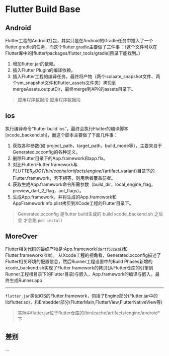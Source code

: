 # Flutter Build Base
## Android
Flutter工程的Android打包，其实只是在Android的Gradle任务中插入了一个flutter.gradle的任务，而这个flutter.gradle主要做了三件事：（这个文件可以在Flutter库中的[flutter/packages/flutter_tools/gradle]目录下能找到。）
1. 增加flutter.jar的依赖。
2. 插入Flutter Plugin的编译依赖。 
3. 插入Flutter工程的编译任务，最终将产物（两个isolaate_snapshot文件、两个vm_snapshot文件和flutter_assets文件夹）拷贝到mergeAssets.outputDir，最终merge到APK的assets目录下。
>  应用程序数据段  应用程序数据段
## ios

执行编译命令“flutter build ios”，最终会执行Flutter的编译脚本[xcode_backend.sh]，而这个脚本主要做了下面几件事：
1. 获取各种参数(如`project_path，target_path，build_mode等），主要来自于Generated.xcconfig的各种定义。
2. 删除Flutter目录下的App.framework和app.flx。
3. 对比Flutter/Flutter.framework与${FLUTTER_ROOT}/bin/cache/artifacts/engine/${artifact_variant}目录下的Flutter.framework，若不相等，则用后者覆盖前者。
4. 获取生成App.framework命令所需参数（build_dir，local_engine_flag，preview_dart_2_flag，aot_flags）。
5. 生成App.framework，并将生成的App.framework和AppFrameworkInfo.plist拷贝到XCode工程的Flutter目录下。
> Generated.xcconfig 是flutter build生成的
> build xcode_backend.sh 之后会 才会跑 `pod install`

## MoreOver
Flutter相关代码的最终产物是:App.framework(`dart代码生成`)和Flutter.framework(`引擎`)。
从Xcode工程的视角看，Generated.xcconfig描述了Flutter相关环境的配置信息，然后Runner工程设置中的Build Phases新增的xcode_backend.sh实现了Flutter.framework的拷贝(从Flutter仓库的引擎到Runner工程根目录下的Flutter目录)与嵌入，App.framework的编译与嵌入。最终生成Runner.app

----
`flutter.jar`类似iOS的Flutter.framework，包括了Engine部分(Flutter.jar中的libflutter.so)，和Embedder部分(FlutterMain,FlutterView,FlutterNativeView等)
> 实际中flutter.jar位于flutter仓库的/bin/cache/artifacts/engine/android*下

## 差别
...
